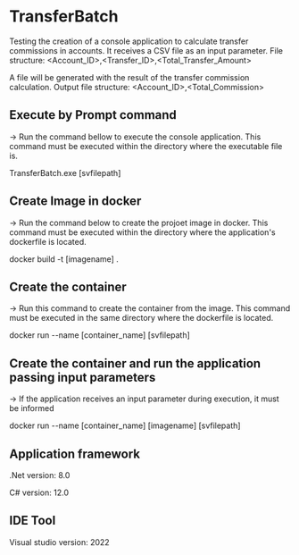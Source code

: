 # TransferBatch
Testing the creation of a console application to calculate transfer commissions in accounts.
It receives a CSV file as an input parameter.
File structure:
<Account_ID>,<Transfer_ID>,<Total_Transfer_Amount>

A file will be generated with the result of the transfer commission calculation.
Output file structure:
<Account_ID>,<Total_Commission>


## Execute by Prompt command
-> Run the command bellow to execute the console application. This command must be executed within the directory where the executable file is.

TransferBatch.exe [svfilepath]


## Create Image in docker
-> Run the command below to create the projoet image in docker. This command must be executed within the directory where the application's dockerfile is located.

docker build -t [imagename] .

## Create the container
-> Run this command to create the container from the image. This command must be executed in the same directory where the dockerfile is located.

docker run --name [container_name]  [svfilepath]

## Create the container and run the application passing input parameters
-> If the application receives an input parameter during execution, it must be informed

docker run --name [container_name] [imagename] [svfilepath]

## Application framework
.Net version: 8.0

C# version: 12.0

## IDE Tool
Visual studio version: 2022


